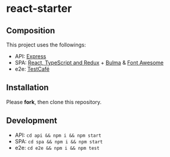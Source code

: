 # react-starter

## Composition

This project uses the followings:

- API: [Express](https://expressjs.com/)
- SPA: [React, TypeScript and Redux](https://github.com/reduxjs/cra-template-redux-typescript) + [Bulma](https://bulma.io/documentation/) & [Font Awesome](https://fontawesome.com/)
- e2e: [TestCafé](https://devexpress.github.io/testcafe/)

## Installation

Please **fork**, then clone this repository.

## Development

- API: `cd api && npm i && npm start`
- SPA: `cd spa && npm i && npm start`
- e2e: `cd e2e && npm i && npm test`
